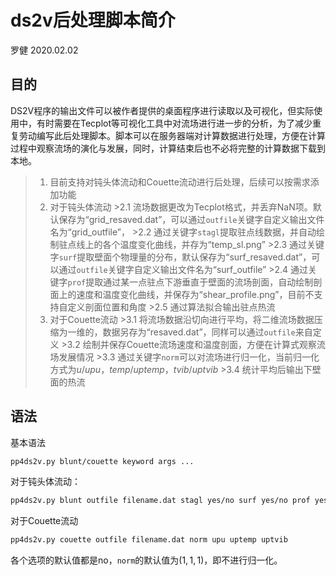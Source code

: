 # ds2v后处理脚本简介

罗健 2020.02.02

## 目的

DS2V程序的输出文件可以被作者提供的桌面程序进行读取以及可视化，但实际使用中，有时需要在Tecplot等可视化工具中对流场进行进一步的分析，为了减少重复劳动编写此后处理脚本。脚本可以在服务器端对计算数据进行处理，方便在计算过程中观察流场的演化与发展，同时，计算结束后也不必将完整的计算数据下载到本地。

>1. 目前支持对钝头体流动和Couette流动进行后处理，后续可以按需求添加功能
>2. 对于钝头体流动
    >2.1 流场数据更改为Tecplot格式，并丢弃NaN项。默认保存为“grid_resaved.dat”，可以通过`outfile`关键字自定义输出文件名为“grid_outfile”，
    >2.2 通过关键字`stagl`提取驻点线数据，并自动绘制驻点线上的各个温度变化曲线，并存为“temp_sl.png”
    >2.3 通过关键字`surf`提取壁面个物理量的分布，默认保存为“surf_resaved.dat”，可以通过`outfile`关键字自定义输出文件名为“surf_outfile”
    >2.4 通过关键字`prof`提取通过某一点驻点下游垂直于壁面的流场剖面，自动绘制剖面上的速度和温度变化曲线，并保存为“shear_profile.png”，目前不支持自定义剖面位置和角度
    >2.5 通过算法拟合输出驻点热流
>3. 对于Couette流动
    >3.1 将流场数据沿切向进行平均，将二维流场数据压缩为一维的，数据另存为“resaved.dat”，同样可以通过`outfile`来自定义
    >3.2 绘制并保存Couette流场速度和温度剖面，方便在计算式观察流场发展情况
    >3.3 通过关键字`norm`可以对流场进行归一化，当前归一化方式为$u/upu$，$temp/uptemp$，$tvib/uptvib$
    >3.4 统计平均后输出下壁面的热流

## 语法

基本语法

```bash
pp4ds2v.py blunt/couette keyword args ...
```

对于钝头体流动：

```bash
pp4ds2v.py blunt outfile filename.dat stagl yes/no surf yes/no prof yes/no
```

对于Couette流动

```bash
pp4ds2v.py couette outfile filename.dat norm upu uptemp uptvib
```

各个选项的默认值都是no，`norm`的默认值为$(1,1,1)$，即不进行归一化。
